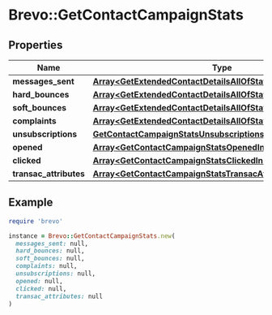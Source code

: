 # Brevo::GetContactCampaignStats

## Properties

| Name | Type | Description | Notes |
| ---- | ---- | ----------- | ----- |
| **messages_sent** | [**Array&lt;GetExtendedContactDetailsAllOfStatisticsMessagesSent&gt;**](GetExtendedContactDetailsAllOfStatisticsMessagesSent.md) |  | [optional] |
| **hard_bounces** | [**Array&lt;GetExtendedContactDetailsAllOfStatisticsMessagesSent&gt;**](GetExtendedContactDetailsAllOfStatisticsMessagesSent.md) |  | [optional] |
| **soft_bounces** | [**Array&lt;GetExtendedContactDetailsAllOfStatisticsMessagesSent&gt;**](GetExtendedContactDetailsAllOfStatisticsMessagesSent.md) |  | [optional] |
| **complaints** | [**Array&lt;GetExtendedContactDetailsAllOfStatisticsMessagesSent&gt;**](GetExtendedContactDetailsAllOfStatisticsMessagesSent.md) |  | [optional] |
| **unsubscriptions** | [**GetContactCampaignStatsUnsubscriptions**](GetContactCampaignStatsUnsubscriptions.md) |  | [optional] |
| **opened** | [**Array&lt;GetContactCampaignStatsOpenedInner&gt;**](GetContactCampaignStatsOpenedInner.md) |  | [optional] |
| **clicked** | [**Array&lt;GetContactCampaignStatsClickedInner&gt;**](GetContactCampaignStatsClickedInner.md) |  | [optional] |
| **transac_attributes** | [**Array&lt;GetContactCampaignStatsTransacAttributesInner&gt;**](GetContactCampaignStatsTransacAttributesInner.md) |  | [optional] |

## Example

```ruby
require 'brevo'

instance = Brevo::GetContactCampaignStats.new(
  messages_sent: null,
  hard_bounces: null,
  soft_bounces: null,
  complaints: null,
  unsubscriptions: null,
  opened: null,
  clicked: null,
  transac_attributes: null
)
```

